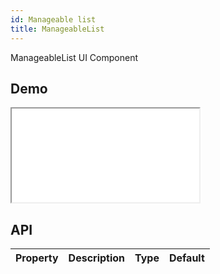 ```yaml
---
id: Manageable list
title: ManageableList
---
```


ManageableList UI Component

## Demo

<iframe src="/storybook-static/iframe.html?id=components-Manageable list--default"></iframe>

## API

| Property | Description | Type | Default |
| -------- | ----------- | ---- | ------- |

